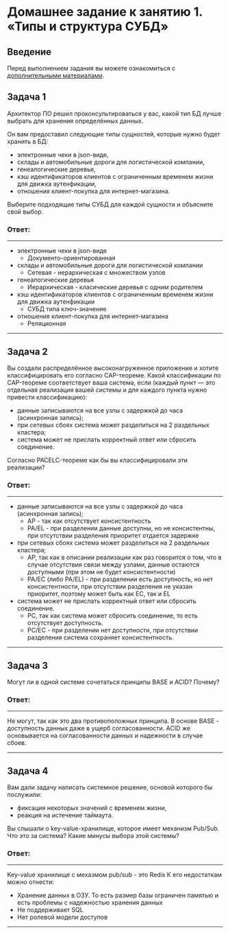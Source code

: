 # Домашнее задание к занятию 1. «Типы и структура СУБД»

## Введение

Перед выполнением задания вы можете ознакомиться с 
[дополнительными материалами](https://github.com/netology-code/virt-homeworks/tree/virt-11/additional).

## Задача 1

Архитектор ПО решил проконсультироваться у вас, какой тип БД 
лучше выбрать для хранения определённых данных.

Он вам предоставил следующие типы сущностей, которые нужно будет хранить в БД:

- электронные чеки в json-виде,
- склады и автомобильные дороги для логистической компании,
- генеалогические деревья,
- кэш идентификаторов клиентов с ограниченным временем жизни для движка аутенфикации,
- отношения клиент-покупка для интернет-магазина.

Выберите подходящие типы СУБД для каждой сущности и объясните свой выбор.

### Ответ:
---
- электронные чеки в json-виде
  - Документо-ориентированная
- склады и автомобильные дороги для логистической компании
  - Сетевая - иерархическая с множеством узлов
- генеалогические деревья
  - Иерархическая - класические деревья с одним родителем
- кэш идентификаторов клиентов с ограниченным временем жизни для движка аутенфикации
  - СУБД типа ключ-значение
- отношения клиент-покупка для интернет-магазина
  - Реляционная
---

## Задача 2

Вы создали распределённое высоконагруженное приложение и хотите классифицировать его согласно 
CAP-теореме. Какой классификации по CAP-теореме соответствует ваша система, если 
(каждый пункт — это отдельная реализация вашей системы и для каждого пункта нужно привести классификацию):

- данные записываются на все узлы с задержкой до часа (асинхронная запись);
- при сетевых сбоях система может разделиться на 2 раздельных кластера;
- система может не прислать корректный ответ или сбросить соединение.

Согласно PACELC-теореме как бы вы классифицировали эти реализации?

### Ответ:
---
- данные записываются на все узлы с задержкой до часа (асинхронная запись);
  - AP - так как отсутствует консистентность
  - PA/EL - при разделении данные доступны, но не консистентны, при отсутствии разделения приоритет отдается задержке
- при сетевых сбоях система может разделиться на 2 раздельных кластера;
  - AP, так как в описании реализации как раз говорится о том, что в случае отсутствия связи между узлами, данные остаются доступными (при этом не будет консистентности)
  - PA/EC (либо PA/EL) - при разделении есть доступность, но нет консистентности, при отсутствии разделения не указан приоритет, поэтому может быть как EC, так и EL
- система может не прислать корректный ответ или сбросить соединение.
  - PC, так как система может сбросить соединение, то есть отсутствует доступность.
  - PC/EC - при разделении нет доступности, при отсутствии разделения система сохраняет консистентность.
---

## Задача 3

Могут ли в одной системе сочетаться принципы BASE и ACID? Почему?

### Ответ:
---
Не могут, так как это два противоположных принципа. В основе BASE - доступность данных даже в ущерб согласованности. ACID же основывается на согласованности данных и надежности в случае сбоев.

---

## Задача 4

Вам дали задачу написать системное решение, основой которого бы послужили:

- фиксация некоторых значений с временем жизни,
- реакция на истечение таймаута.

Вы слышали о key-value-хранилище, которое имеет механизм Pub/Sub. 
Что это за система? Какие минусы выбора этой системы?

### Ответ:
---
Key-value хранилище с мехазмом pub/sub - это Redis К его недостаткам можно отнести:

- Хранение данных в ОЗУ. То есть размер базы ограничен памятью и есть проблемы с надежностью хранения данных
- Не поддерживает SQL
- Нет ролевой модели доступов

---

